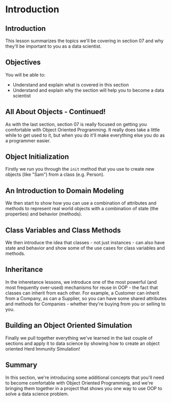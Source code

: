
# Introduction

## Introduction
This lesson summarizes the topics we'll be covering in section 07 and why they'll be important to you as a data scientist.

## Objectives
You will be able to:
* Understand and explain what is covered in this section
* Understand and explain why the section will help you to become a data scientist

## All About Objects - Continued!

As with the last section, section 07 is really focused on getting you comfortable with Object Oriented Programming. It really does take a little while to get used to it, but when you do it'll make everything else you do as a programmer easier.

## Object Initialization

Firstly we run you through the `init` method that you use to create new objects (like "Sam") from a class (e.g. Person).

## An Introduction to Domain Modeling

We then start to show how you can use a combination of attributes and methods to represent real world objects with a combination of state (the properties) and behavior (methods).

## Class Variables and Class Methods

We then introduce the idea that classes - not just instances - can also have state and behavior and show some of the use cases for class variables and methods.

## Inheritance

In the inheretance lessons, we introduce one of the most powerful (and most frequently over-used) mechanisms for reuse in OOP - the fact that classes can inherit from each other. For example, a Customer can inherit from a Company, as can a Supplier, so you can have some shared attributes and methods for Companies - whether they're buying from you or selling to you.

## Building an Object Oriented Simulation

Finally we pull together everything we've learned in the last couple of sections and apply it to data science by showing how to create an object oriented Herd Immunity Simulation!


## Summary

In this section, we're introducing some additional concepts that you'll need to become comfortable with Object Oriented Programming, and we're bringing them together in a project that shows you one way to use OOP to solve a data science problem.

